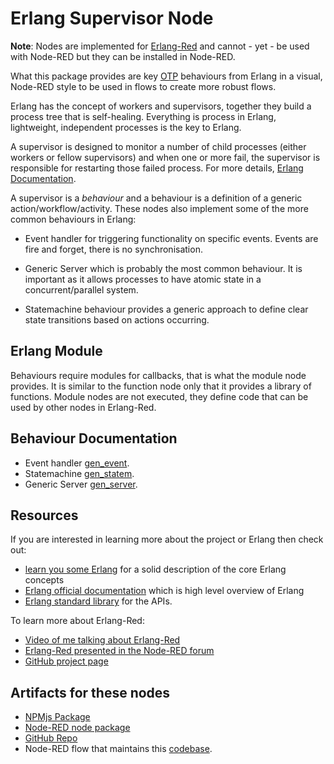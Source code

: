 # Erlang Supervisor Node

**Note**: Nodes are implemented for [Erlang-Red](https://github.com/gorenje/erlang-red) and cannot - yet - be used with Node-RED but they can be installed in Node-RED.

What this package provides are key [OTP](https://www.erlang.org/doc/system/design_principles.html) behaviours from Erlang in a visual, Node-RED style to be used in flows to create more robust flows.

Erlang has the concept of workers and supervisors, together they build a process tree that is self-healing. Everything is process in Erlang, lightweight, independent processes is the key to Erlang.

A supervisor is designed to monitor a number of child processes (either workers or fellow supervisors) and when one or more fail, the supervisor is responsible for restarting those failed process. For more details, [Erlang Documentation](https://www.erlang.org/doc/apps/stdlib/supervisor.html).

A supervisor is a *behaviour* and a behaviour is a definition of a generic action/workflow/activity. These nodes also implement some of the more common behaviours in Erlang:

- Event handler for triggering functionality on specific events. Events are fire and forget, there is no synchronisation.

- Generic Server which is probably the most common behaviour. It is important as it allows processes to have atomic state in a concurrent/parallel system.

- Statemachine behaviour provides a generic approach to define clear state transitions based on actions occurring.

## Erlang Module

Behaviours require modules for callbacks, that is what the module node provides. It is similar to the function node only that it provides a library of functions. Module nodes are not executed, they define code that can be used by other nodes in Erlang-Red.

## Behaviour Documentation

- Event handler [gen_event](https://www.erlang.org/doc/apps/stdlib/gen_event.html).
- Statemachine [gen_statem](https://www.erlang.org/doc/apps/stdlib/gen_statem.html).
- Generic Server [gen_server](https://www.erlang.org/doc/apps/stdlib/gen_server.html).

## Resources

If you are interested in learning more about the project or Erlang then check out:

- [learn you some Erlang](https://learnyousomeerlang.com) for a solid description of the core Erlang concepts
- [Erlang official documentation](https://www.erlang.org/doc/readme.html) which is high level overview of Erlang
- [Erlang standard library](https://www.erlang.org/doc/apps/stdlib/api-reference.html) for the APIs.

To learn more about Erlang-Red:

- [Video of me talking about Erlang-Red](https://blog.tadsummit.com/2025/09/17/erlang-red/)
- [Erlang-Red presented in the Node-RED forum](https://discourse.nodered.org/t/erlang-red-erlang-backed-node-red/96458)
- [GitHub project page](https://github.com/gorenje/erlang-red)

## Artifacts for these nodes

- [NPMjs Package](https://www.npmjs.com/package/@gregoriusrippenstein/erlang-red-supervisor-node)
- [Node-RED node package](https://flows.nodered.org/node/@gregoriusrippenstein/erlang-red-supervisor-node)
- [GitHub Repo](https://github.com/gorenje/erlang-red-supervisor-node)
- Node-RED flow that maintains this [codebase](https://flowhub.org/f/d5b52b27a613e8c0).
